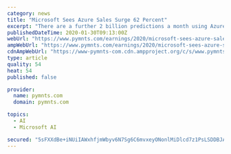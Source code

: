 ```yaml
---
category: news
title: "Microsoft Sees Azure Sales Surge 62 Percent"
excerpt: "There are a further 2 billion predictions a month using Azure machine learning and 3,500 new conversational agents bots created each week with Azure Bot Service. Exclusive PYMNTS Study ..."
publishedDateTime: 2020-01-30T09:13:00Z
webUrl: "https://www.pymnts.com/earnings/2020/microsoft-sees-azure-sales-surge-62-percent/"
ampWebUrl: "https://www.pymnts.com/earnings/2020/microsoft-sees-azure-sales-surge-62-percent/amp/"
cdnAmpWebUrl: "https://www-pymnts-com.cdn.ampproject.org/c/s/www.pymnts.com/earnings/2020/microsoft-sees-azure-sales-surge-62-percent/amp/"
type: article
quality: 54
heat: 54
published: false

provider:
  name: pymnts.com
  domain: pymnts.com

topics:
  - AI
  - Microsoft AI

secured: "5sFXXdBe+iNUiIAWxhfjmWbyv6N7Sg6C6mvxeyONonlMiDlcd7z1PsLSDDBJAgQcgD+R9N0/R59NBPP9eFsb0ZGsiDX7wBl74IqqsELAr+2P3VGBvZqMuP5xt8CAHo/BwAILCXZWB5CUl4hWJAlVI2sSuwHoPFSzAigj9jfWq+H56ncQCux6Vfnlx81joIJCAbs6EHzscH8m1je3sMV5VSvZ1NXLxqTXRyWXnzL9uSx+TcYf4abIp4UxqODet97FPIqcuUit89rM9Lr1wsD1LDFPVBKOHvFbA0o0V/bGdB6IZi0P0247C2tdkshgMMMr;34q9k/7PGahQOtNQveQISw=="
---
```


